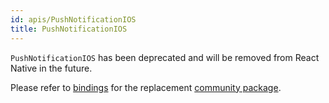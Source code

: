 ```yaml
---
id: apis/PushNotificationIOS
title: PushNotificationIOS
---
```


`PushNotificationIOS` has been deprecated and will be removed from React Native
in the future.

Please refer to
[bindings](https://github.com/rescript-react-native/push-notification-ios) for the
replacement
[community package](https://github.com/react-native-community/push-notification-ios).
